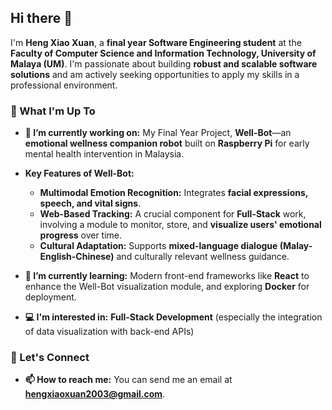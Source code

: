 ## Hi there 👋

I'm **Heng Xiao Xuan**, a **final year Software Engineering student** at the **Faculty of Computer Science and Information Technology, University of Malaya (UM)**. I'm passionate about building **robust and scalable software solutions** and am actively seeking opportunities to apply my skills in a professional environment.

### 🚀 What I'm Up To

* **🔭 I’m currently working on:** My Final Year Project, **Well-Bot**—an **emotional wellness companion robot** built on **Raspberry Pi** for early mental health intervention in Malaysia.

* **Key Features of Well-Bot:**
    * **Multimodal Emotion Recognition:** Integrates **facial expressions, speech, and vital signs**.
    * **Web-Based Tracking:** A crucial component for **Full-Stack** work, involving a module to monitor, store, and **visualize users' emotional progress** over time.
    * **Cultural Adaptation:** Supports **mixed-language dialogue (Malay-English-Chinese)** and culturally relevant wellness guidance.

* **🌱 I’m currently learning:** Modern front-end frameworks like **React** to enhance the Well-Bot visualization module, and exploring **Docker** for deployment.

* **💻 I'm interested in:** **Full-Stack Development** (especially the integration of data visualization with back-end APIs)

### 💬 Let's Connect

* **📫 How to reach me:** You can send me an email at **hengxiaoxuan2003@gmail.com**.

